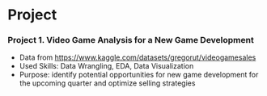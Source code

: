 # Project

### Project 1. Video Game Analysis for a New Game Development
- Data from https://www.kaggle.com/datasets/gregorut/videogamesales
- Used Skills: Data Wrangling, EDA, Data Visualization
- Purpose: identify potential opportunities for new game development for the upcoming quarter and optimize selling strategies
